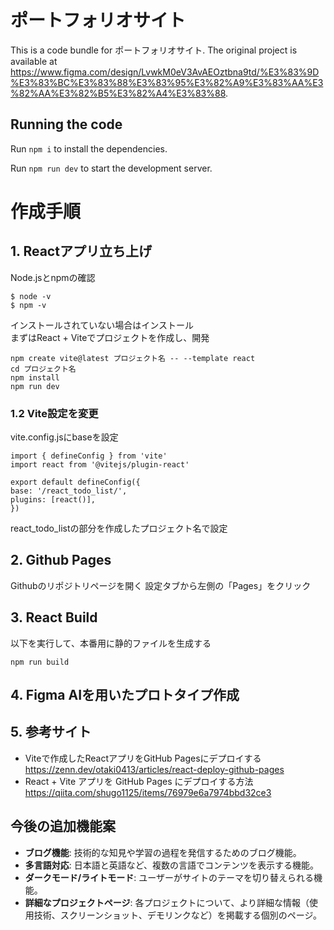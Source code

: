 
  # ポートフォリオサイト

  This is a code bundle for ポートフォリオサイト. The original project is available at https://www.figma.com/design/LvwkM0eV3AvAEOztbna9td/%E3%83%9D%E3%83%BC%E3%83%88%E3%83%95%E3%82%A9%E3%83%AA%E3%82%AA%E3%82%B5%E3%82%A4%E3%83%88.

  ## Running the code

  Run `npm i` to install the dependencies.

  Run `npm run dev` to start the development server.


  # 作成手順
  
  ## 1. Reactアプリ立ち上げ
  Node.jsとnpmの確認
```
$ node -v
$ npm -v
```

インストールされていない場合はインストール<br>
まずはReact + Viteでプロジェクトを作成し、開発

```
npm create vite@latest プロジェクト名 -- --template react
cd プロジェクト名
npm install
npm run dev
```

  ### 1.2 Vite設定を変更
  vite.config.jsにbaseを設定
  ```
  import { defineConfig } from 'vite'
import react from '@vitejs/plugin-react'

export default defineConfig({
  base: '/react_todo_list/', 
  plugins: [react()],
})
  ```
  react_todo_listの部分を作成したプロジェクト名で設定

  ## 2. Github Pages
  Githubのリポジトリページを開く
  設定タブから左側の「Pages」をクリック

  ## 3. React Build
  以下を実行して、本番用に静的ファイルを生成する

  ```
  npm run build
  ```

  ## 4. Figma AIを用いたプロトタイプ作成
  ## 5. 参考サイト
  - Viteで作成したReactアプリをGitHub Pagesにデプロイする
  https://zenn.dev/otaki0413/articles/react-deploy-github-pages
  - React + Vite アプリを GitHub Pages にデプロイする方法
  https://qiita.com/shugo1125/items/76979e6a7974bbd32ce3

  ## 今後の追加機能案
  - **ブログ機能**: 技術的な知見や学習の過程を発信するためのブログ機能。
  - **多言語対応**: 日本語と英語など、複数の言語でコンテンツを表示する機能。
  - **ダークモード/ライトモード**: ユーザーがサイトのテーマを切り替えられる機能。
  - **詳細なプロジェクトページ**: 各プロジェクトについて、より詳細な情報（使用技術、スクリーンショット、デモリンクなど）を掲載する個別のページ。